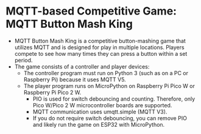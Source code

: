 # MQTT-based Competitive Game: MQTT Button Mash King

- MQTT Button Mash King is a competitive button-mashing game that utilizes MQTT and is designed for play in multiple locations. Players compete to see how many times they can press a button within a set period.
- The game consists of a controller and player devices:
   - The controller program must run on Python 3 (such as on a PC or Raspberry Pi) because it uses MQTT V5.
   - The player program runs on MicroPython on Raspberry Pi Pico W or Raspberry Pi Pico 2 W.
      - PIO is used for switch debouncing and counting. Therefore, only Pico W/Pico 2 W microcontroller boards are supported.
      - MQTT communication uses umqtt.simple (MQTT V3).
      - If you do not require switch debouncing, you can remove PIO and likely run the game on ESP32 with MicroPython.
